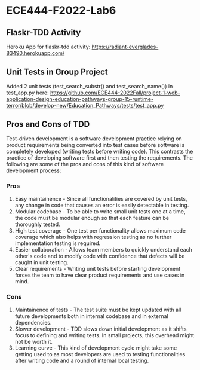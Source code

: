# ECE444-F2022-Lab6

## Flaskr-TDD Activity

Heroku App for flaskr-tdd activity: 
https://radiant-everglades-83490.herokuapp.com/

## Unit Tests in Group Project

Added 2 unit tests (test_search_substr() and test_search_name()) in test_app.py here:
https://github.com/ECE444-2022Fall/project-1-web-application-design-education-pathways-group-15-runtime-terror/blob/develop-new/Education_Pathways/tests/test_app.py

## Pros and Cons of TDD

Test-driven development is a software development practice relying on product requirements being converted into test cases before software is completely developed (writing tests before writing code). This contrasts the practice of developing software first and then testing the requirements. The following are some of the pros and cons of this kind of software development process:

### Pros

1. Easy maintainence - Since all functionalities are covered by unit tests, any change in code that causes an error is easily detectable in testing.
2. Modular codebase - To be able to write small unit tests one at a time, the code must be modular enough so that each feature can be thoroughly tested.
3. High test coverage - One test per functionality allows maximum code coverage which also helps with regression testing as no further implementation testing is required.
4. Easier collaboration - Allows team members to quickly understand each other's code and to modify code with confidence that defects will be caught in unit testing.
5. Clear requirements - Writing unit tests before starting development forces the team to have clear product requirements and use cases in mind.

### Cons

1. Maintainence of tests - The test suite must be kept updated with all future developments both in internal codebase and in external dependencies.
2. Slower development - TDD slows down initial development as it shifts focus to defining and writing tests. In small projects, this overhead might not be worth it.
3. Learning curve - This kind of development cycle might take some getting used to as most developers are used to testing functionalities after writing code and a round of internal local testing.
